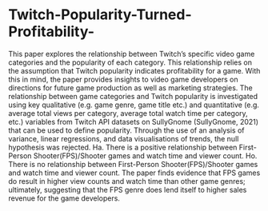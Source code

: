 # Twitch-Popularity-Turned-Profitability-
This paper explores the relationship between Twitch’s specific video game categories and the popularity of each category. This relationship relies on the assumption that Twitch popularity indicates profitability for a game. With this in mind, the paper provides insights to video game developers on directions for future game production as well as marketing strategies. The relationship between game categories and Twitch popularity is investigated using key qualitative (e.g. game genre, game title etc.) and quantitative (e.g. average total views per category, average total watch time per category, etc.) variables from Twitch API datasets on SullyGnome (SullyGnome, 2021) that can be used to define popularity. Through the use of an analysis of variance, linear regressions, and data visualisations of trends, the null hypothesis was rejected. Ha. There is a positive relationship between First-Person Shooter(FPS)/Shooter games and watch time and viewer count. Ho. There is no relationship between First-Person Shooter(FPS)/Shooter games and watch time and viewer count. The paper finds evidence that FPS games do result in higher view counts and watch time than other game genres; ultimately, suggesting that the FPS genre does lend itself to higher sales revenue for the game developers.
